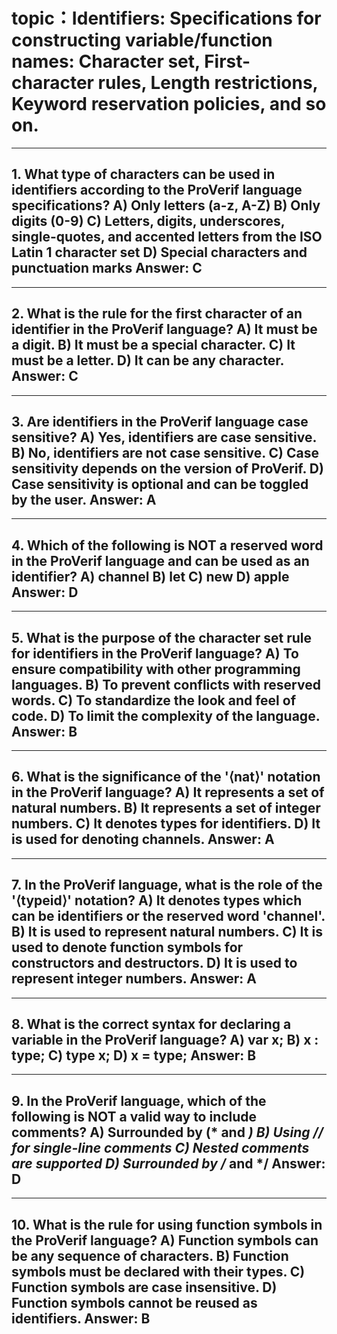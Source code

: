 # topic：Identifiers: Specifications for constructing variable/function names: Character set, First-character rules, Length restrictions, Keyword reservation policies, and so on.

---
**1. What type of characters can be used in identifiers according to the ProVerif language specifications?**
A) Only letters (a-z, A-Z)
B) Only digits (0-9)
C) Letters, digits, underscores, single-quotes, and accented letters from the ISO Latin 1 character set
D) Special characters and punctuation marks
**Answer:** C
---

---
**2. What is the rule for the first character of an identifier in the ProVerif language?**
A) It must be a digit.
B) It must be a special character.
C) It must be a letter.
D) It can be any character.
**Answer:** C
---

---
**3. Are identifiers in the ProVerif language case sensitive?**
A) Yes, identifiers are case sensitive.
B) No, identifiers are not case sensitive.
C) Case sensitivity depends on the version of ProVerif.
D) Case sensitivity is optional and can be toggled by the user.
**Answer:** A
---

---
**4. Which of the following is NOT a reserved word in the ProVerif language and can be used as an identifier?**
A) channel
B) let
C) new
D) apple
**Answer:** D
---

---
**5. What is the purpose of the character set rule for identifiers in the ProVerif language?**
A) To ensure compatibility with other programming languages.
B) To prevent conflicts with reserved words.
C) To standardize the look and feel of code.
D) To limit the complexity of the language.
**Answer:** B
---

---
**6. What is the significance of the '⟨nat⟩' notation in the ProVerif language?**
A) It represents a set of natural numbers.
B) It represents a set of integer numbers.
C) It denotes types for identifiers.
D) It is used for denoting channels.
**Answer:** A
---

---
**7. In the ProVerif language, what is the role of the '⟨typeid⟩' notation?**
A) It denotes types which can be identifiers or the reserved word 'channel'.
B) It is used to represent natural numbers.
C) It is used to denote function symbols for constructors and destructors.
D) It is used to represent integer numbers.
**Answer:** A
---

---
**8. What is the correct syntax for declaring a variable in the ProVerif language?**
A) var x;
B) x : type;
C) type x;
D) x = type;
**Answer:** B
---

---
**9. In the ProVerif language, which of the following is NOT a valid way to include comments?**
A) Surrounded by (* and *)
B) Using // for single-line comments
C) Nested comments are supported
D) Surrounded by /* and */
**Answer:** D
---

---
**10. What is the rule for using function symbols in the ProVerif language?**
A) Function symbols can be any sequence of characters.
B) Function symbols must be declared with their types.
C) Function symbols are case insensitive.
D) Function symbols cannot be reused as identifiers.
**Answer:** B
---